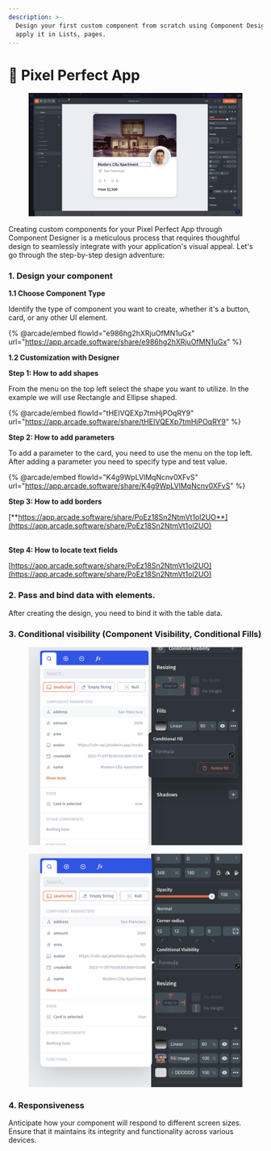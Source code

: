 ```yaml
---
description: >-
  Design your first custom component from scratch using Component Designer and
  apply it in Lists, pages.
---
```


# 🎨 Pixel Perfect App

<figure><img src="../.gitbook/assets/image (910).png" alt=""><figcaption></figcaption></figure>

Creating custom components for your Pixel Perfect App through Component Designer is a meticulous process that requires thoughtful design to seamlessly integrate with your application's visual appeal. Let's go through the step-by-step design adventure:

### **1. Design your component**&#x20;

**1.1 Choose Component Type**

Identify the type of component you want to create, whether it's a button, card, or any other UI element.

{% @arcade/embed flowId="e986hg2hXRjuOfMN1uGx" url="https://app.arcade.software/share/e986hg2hXRjuOfMN1uGx" %}

**1.2 Customization with Designer**

**Step 1: How to add shapes**

From the menu on the top left select the shape you want to utilize. In the example we will use Rectangle and Ellipse shaped.

{% @arcade/embed flowId="tHEIVQEXp7tmHjPOqRY9" url="https://app.arcade.software/share/tHEIVQEXp7tmHjPOqRY9" %}

**Step 2: How to add parameters**

To add a parameter to the card, you need to use the menu on the top left. After adding a parameter you need to specify type and test value.

{% @arcade/embed flowId="K4g9WpLVlMqNcnv0XFvS" url="https://app.arcade.software/share/K4g9WpLVlMqNcnv0XFvS" %}



**Step 3: How to add borders**

[**https://app.arcade.software/share/PoEz18Sn2NtmVt1ol2UO**](https://app.arcade.software/share/PoEz18Sn2NtmVt1ol2UO)

\
**Step 4: How to locate text fields**

[https://app.arcade.software/share/PoEz18Sn2NtmVt1ol2UO](https://app.arcade.software/share/PoEz18Sn2NtmVt1ol2UO)

### **2. Pass and bind data with elements.**

After creating the design, you need to bind it with the table data.&#x20;



### **3. Conditional visibility (Component Visibility, Conditional Fills)**

<figure><img src="../.gitbook/assets/image (902).png" alt=""><figcaption></figcaption></figure>

<figure><img src="../.gitbook/assets/image (905).png" alt=""><figcaption></figcaption></figure>

### **4. Responsiveness**

Anticipate how your component will respond to different screen sizes. Ensure that it maintains its integrity and functionality across various devices.
